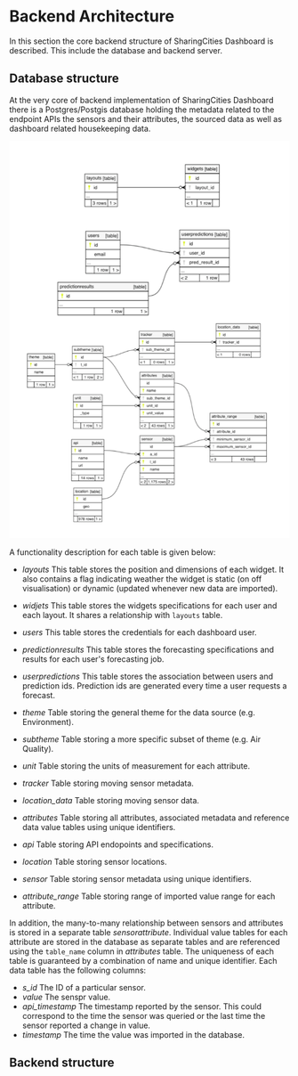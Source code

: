 # Backend Architecture

In this section the core backend structure of SharingCities Dashboard is described. This include the database and backend server.

## Database structure 
At the very core of backend implementation of SharingCities Dashboard there is a Postgres/Postgis database holding the metadata related to the endpoint APIs the sensors and their attributes, the sourced data as well as dashboard related housekeeping data. 

![](../images/scd-metadata.png)

A functionality description for each table is given below:

- *layouts*  This table stores the position and dimensions of each widget. It also contains a flag indicating weather the widget is static (on off visualisation) or dynamic (updated whenever new data are imported).

- *widjets* This table stores the widgets specifications for each user and each layout. It shares a relationship with ``` layouts ``` table.

- *users* This table stores the credentials for each dashboard user.

- *predictionresults* This table stores the forecasting specifications and results for each user's forecasting job.

- *userpredictions* This table stores the association between users and prediction ids. Prediction ids are generated every time a user requests a forecast.

- *theme* Table storing the general theme for the data source (e.g. Environment).

- *subtheme* Table storing a more specific subset of theme (e.g. Air Quality).

- *unit* Table storing the units of measurement for each attribute.

- *tracker* Table storing moving sensor metadata.

- *location_data* Table storing moving sensor data.

- *attributes* Table storing all attributes, associated metadata and reference data value tables using unique identifiers. 

- *api* Table storing API endopoints and specifications.

- *location* Table storing sensor locations.

- *sensor* Table storing sensor metadata using unique identifiers.

- *attribute_range* Table storing range of imported value range for each attribute.

In addition, the many-to-many relationship between sensors and attributes is stored in a separate table *sensorattribute*. Individual value tables for each attribute are stored in the database as separate tables and are referenced using the ``` table_name ``` column in *attributes* table. The uniqueness of each table is guaranteed by a combination of name and unique identifier. Each data table has the following columns:

- *s_id* 
    The ID of a particular sensor.
- *value* 
    The senspr value.
- *api_timestamp* 
    The timestamp reported by the sensor. This could correspond to the time the sensor was queried or the last time the sensor reported a change in value.
- *timestamp* The time the value was imported in the database.

## Backend structure 


